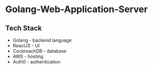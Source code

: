 # Golang-Web-Application-Server

## Tech Stack
* Golang - backend language
* ReactJS - UI 
* CockroachDB - database
* AWS - hosting
* Auth0 - authentication
